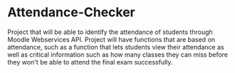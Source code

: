 # Attendance-Checker
Project that will be able to identify the attendance of students through Moodle Webservices API. Project will have functions that are based on attendance, such as a function that lets students view their attendance as well as critical information such as how many classes they can miss before they won't be able to attend the final exam successfully.
